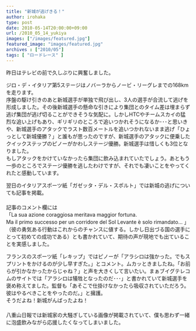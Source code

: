 ```yaml
---
title: "新城が逃げきる！"
author: irohaka
type: post
date: 2010-05-14T20:00:00+09:00
url: /2010_05_14_yukiya
images: ["/images/featured.jpg"]
featured_image: "images/featured.jpg"
archives : ["2010/05"]
tags: [ "ロードレース" ]
---
```


昨日はテレビの前で久しぶりに興奮しました。
 <!--more-->

ジロ・デ・イタリア第5ステージはノバーラからノービ・リーグレまでの168kmを走ります。  
序盤の駆け引きのあと新城選手が単独で飛び出し、3人の選手が合流して逃げを形成しました。その後新城選手の懸命な引きにより集団とのタイム差は埋まらず逃げ集団が逃げ切ることができそうな気配に。しかしHTCやチームスカイの猛烈な追い上げもあり、ギリギリのところで追いつかれそうになるか･･･と思いきや、新城選手のアタックでラスト数百メートルを追いつかれないまま逃げ「ひょっとして新城優勝？」と誰もが思ったのですが、新城選手のアタックに便乗したクイックステップのピノーがかわしステージ優勝。新城選手は惜しくも3位となりました。  
もしアタックをかけていなかったら集団に飲み込まれていたでしょう。あともう一歩のところでステージ優勝を逃したわけですが、それでも凄いことをやってくれたと感動しています。  

翌日のイタリアスポーツ紙「ガゼッタ・デル・スポルト」では新城の逃げについても記事を掲載。  
　  
記事のコメント欄には  
「La sua azione coraggiosa meritava maggior fortuna.  
 Ma il primo successo per un corridore del Sol Levante è solo rimandato... 」  
（彼の勇気ある行動はこれからのチャンスに値する。しかし日出づる国の選手にとって初めての成功である）とも書かれていて、期待の声が現地でも出ていることを実感しました。  
   
フランスのスポーツ紙「レキップ」ではピノーが「アラシロは強かった。でもスプリントをかけるのが少し早すぎた。」とコメント。ムカッときましたね。「お前らが引かなかったからじゃね？」と声を大きくして言いたい。まぁブイグテレコムのサイトでは「アラシロは犠牲となったのだ･･･」と書かれていて新城選手を褒め称えてました。監督も「あそこで仕掛けなかったら吸収されていただろう。彼はやるべきことをやったのだ。」と擁護。  
そうだよね！新城がんばったよね！  
　  
八重山日報では新城家の大騒ぎしている画像が掲載されていて、僕も思わず一緒に泡盛飲みながら応援したくなってしまいました。  
